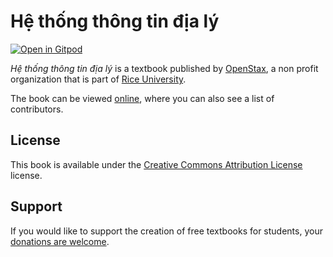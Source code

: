 # Hệ thống thông tin địa lý

[![Open in Gitpod](https://gitpod.io/button/open-in-gitpod.svg)](https://gitpod.io/from-referrer/)

_Hệ thống thông tin địa lý_ is a textbook published by [OpenStax](https://openstax.org/), a non profit organization that is part of [Rice University](https://www.rice.edu/).

The book can be viewed [online](https://github.com/cnx-user-books/cnxbook-he-thong-thong-tin-dia-ly/releases/latest), where you can also see a list of contributors.

## License
This book is available under the [Creative Commons Attribution License](./LICENSE) license.

## Support
If you would like to support the creation of free textbooks for students, your [donations are welcome](https://riceconnect.rice.edu/donation/support-openstax-banner).
